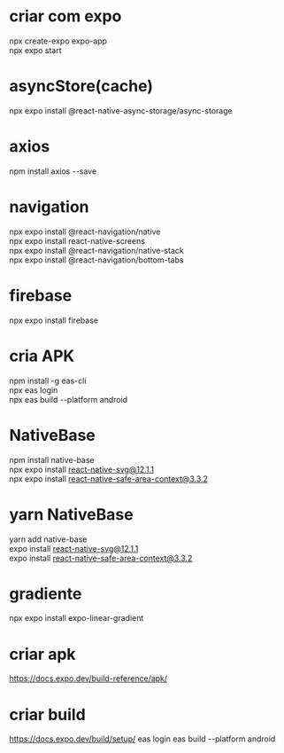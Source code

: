 # criar com expo 
npx create-expo expo-app <br/>
npx expo start

# asyncStore(cache)
npx expo install @react-native-async-storage/async-storage

# axios
npm install axios --save

# navigation
npx expo install @react-navigation/native<br/>
npx expo install react-native-screens<br/>
npx expo install @react-navigation/native-stack<br/>
npx expo install @react-navigation/bottom-tabs<br/>

# firebase
npx expo install firebase

# cria APK
npm install -g eas-cli <br/>
npx eas login <br/>
npx eas build --platform android


# NativeBase
npm install native-base<br/>
npx expo install react-native-svg@12.1.1<br/>
npx expo install react-native-safe-area-context@3.3.2<br/>
# yarn NativeBase
yarn add native-base<br/>
expo install react-native-svg@12.1.1<br/>
expo install react-native-safe-area-context@3.3.2<br/>

# gradiente
npx expo install expo-linear-gradient<br/>


# criar apk
https://docs.expo.dev/build-reference/apk/


# criar build 
https://docs.expo.dev/build/setup/
eas login
eas build --platform android